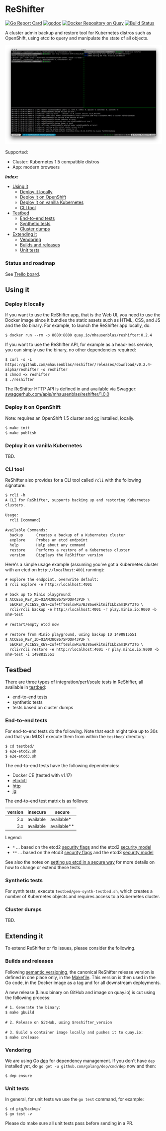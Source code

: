 # ReShifter

[![Go Report Card](https://goreportcard.com/badge/github.com/mhausenblas/reshifter)](https://goreportcard.com/report/github.com/mhausenblas/reshifter)
[![godoc](https://godoc.org/github.com/mhausenblas/reshifter?status.svg)](https://godoc.org/github.com/mhausenblas/reshifter)
[![Docker Repository on Quay](https://quay.io/repository/mhausenblas/reshifter/status "Docker Repository on Quay")](https://quay.io/repository/mhausenblas/reshifter)
[![Build Status](https://travis-ci.org/mhausenblas/reshifter.svg?branch=master)](https://travis-ci.org/mhausenblas/reshifter)

A cluster admin backup and restore tool for Kubernetes distros such as OpenShift, using etcd to query and manipulate the state of all objects.

[![Screen cast: Introducing ReShifter](images/reshifter-cli.png)](https://www.useloom.com/share/e590aedeb95b441fb23ab4f9e9e80c32 "Introducing ReShifter")  

Supported:

- Cluster: Kubernetes 1.5 compatible distros
- App: modern browsers

***Index:***

- [Using it](#using-it)
  - [Deploy it locally](#deploy-it-locally)
  - [Deploy it on OpenShift](#deploy-it-on-openshift)
  - [Deploy it on vanilla Kubernetes](#deploy-it-on-vanilla-kubernetes)
  - [CLI tool](#cli-tool)
- [Testbed](#testbed)
  - [End-to-end tests](#end-to-end-tests)
  - [Synthetic tests](#synthetic-tests)
  - [Cluster dumps](#cluster-dumps)
- [Extending it](#extending-it)
  - [Vendoring](#vendoring)
  - [Builds and releases](#builds-and-releases)
  - [Unit tests](#unit-tests)

### Status and roadmap

See [Trello board](https://trello.com/b/iOrEdJQ3/reshifter).

## Using it

### Deploy it locally

If you want to use the ReShifter app, that is the Web UI, you need to use the Docker image since it bundles the static assets such as HTML, CSS, and JS and the Go binary.
For example, to launch the ReShifter app locally, do:

```
$ docker run --rm -p 8080:8080 quay.io/mhausenblas/reshifter:0.2.4
```

If you want to use the ReShifter API, for example as a head-less service, you can simply use the binary, no other dependencies required:

```
$ curl -s -L https://github.com/mhausenblas/reshifter/releases/download/v0.2.4-alpha/reshifter -o reshifter
$ chmod +x reshifter
$ ./reshifter
```

The ReShifter HTTP API is defined in and available via Swagger: [swaggerhub.com/apis/mhausenblas/reshifter/1.0.0](https://swaggerhub.com/apis/mhausenblas/reshifter/1.0.0)

### Deploy it on OpenShift

Note: requires an OpenShift 1.5 cluster and [oc](https://github.com/openshift/origin/releases/tag/v1.5.1) installed, locally.

```
$ make init
$ make publish
```

### Deploy it on vanilla Kubernetes

TBD.

### CLI tool

ReShifter also provides for a CLI tool called `rcli` with the following signature:

```
$ rcli -h
A CLI for ReShifter, supports backing up and restoring Kubernetes clusters.

Usage:
  rcli [command]

Available Commands:
  backup      Creates a backup of a Kubernetes cluster
  explore     Probes an etcd endpoint
  help        Help about any command
  restore     Performs a restore of a Kubernetes cluster
  version     Displays the ReShifter version
```

Here's a simple usage example (assuming you've got a Kubernetes cluster with an etcd on `http://localhost:4001` running):

```
# explore the endpoint, overwrite default:
$ rcli explore -e http://localhost:4001

# back up to Minio playground:
$ ACCESS_KEY_ID=Q3AM3UQ867SPQQA43P2F \
  SECRET_ACCESS_KEY=zuf+tfteSlswRu7BJ86wekitnifILbZam1KYY3TG \
  rcli/rcli backup -e http://localhost:4001 -r play.minio.io:9000 -b mh9-test

# restart/empty etcd now

# restore from Minio playground, using backup ID 1498815551
$ ACCESS_KEY_ID=Q3AM3UQ867SPQQA43P2F \
  SECRET_ACCESS_KEY=zuf+tfteSlswRu7BJ86wekitnifILbZam1KYY3TG \
  rcli/rcli restore -e http://localhost:4001 -r play.minio.io:9000 -b mh9-test -i 1498815551
```

## Testbed

There are three types of integration/perf/scale tests in ReShifter, all available in [testbed](https://github.com/mhausenblas/reshifter/tree/master/testbed/):

- end-to-end tests
- synthetic tests
- tests based on cluster dumps

### End-to-end tests

For end-to-end tests do the following. Note that each might take up to 30s and that you MUST execute them from within the `testbed/` directory:

```
$ cd testbed/
$ e2e-etcd2.sh
$ e2e-etcd3.sh
```

The end-to-end tests have the following dependencies:

- Docker CE (tested with v1.17)
- [etcdctl](https://github.com/coreos/etcd/tree/master/etcdctl)
- [http](https://httpie.org)
- [jq](https://stedolan.github.io/jq/)

The end-to-end test matrix is as follows:

|version   | insecure  | secure       |
| --------:| --------- | ------------ |
| 2.x      | available | available*   |
| 3.x      | available | available**  |

Legend:

- `*` … based on the etcd2 [security flags](https://coreos.com/etcd/docs/latest/v2/configuration.html#security-flags) and the etcd2 [security model](https://coreos.com/etcd/docs/latest/v2/security.html)
- `**` … based on the etcd3 [security flags](https://coreos.com/etcd/docs/latest/op-guide/configuration.html#security-flags) and the etcd3 [security model](https://coreos.com/etcd/docs/latest/op-guide/security.html)

See also the notes on [setting up etcd in a secure way](https://github.com/mhausenblas/reshifter/tree/master/testbed/certs/README.md) for more details on how to change or extend these tests.

### Synthetic tests

For synth tests, execute `testbed/gen-synth-testbed.sh`, which creates a number of Kubernetes objects and requires access to a Kubernetes cluster.

### Cluster dumps

TBD.


## Extending it

To extend ReShifter or fix issues, please consider the following.

### Builds and releases

Following [semantic versioning](http://semver.org/), the canonical ReShifter release version is defined in one place only,
in the [Makefile](https://github.com/mhausenblas/reshifter/blob/master/Makefile). This version is then used in the Go code, in the Docker image as a tag and for all downstream
deployments.

A new release (Linux binary on GitHub and image on quay.io) is cut using the following process:

```
# 1. Generate the binary:
$ make gbuild

# 2. Release on GitHub, using $reshifter_version

# 3. Build a container image locally and pushes it to quay.io:
$ make crelease
```

### Vendoring

We are using Go [dep](https://github.com/golang/dep) for dependency management.
If you don't have `dep` installed yet, do `go get -u github.com/golang/dep/cmd/dep` now and then:

```
$ dep ensure
```

### Unit tests

In general, for unit tests we use the `go test` command, for example:

```
$ cd pkg/backup/
$ go test -v
```

Please do make sure all unit tests pass before sending in a PR.
